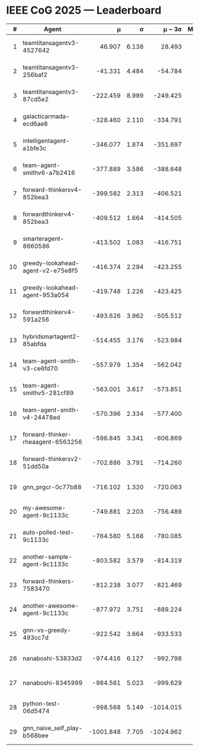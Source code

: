 # IEEE CoG 2025 — Leaderboard

| # | Agent | μ | σ | μ − 3σ | Matches | Updated |
|---:|---|---:|---:|---:|---:|---|
| 1 | teamtitansagentv3-4527642 | 46.907 | 6.138 | 28.493 | 21650 | 2025-08-25 09:40 |
| 2 | teamtitansagentv3-256baf2 | -41.331 | 4.484 | -54.784 | 21996 | 2025-08-25 09:40 |
| 3 | teamtitansagentv3-87cd5e2 | -222.459 | 8.989 | -249.425 | 22406 | 2025-08-25 09:40 |
| 4 | galacticarmada-ecd6ae8 | -328.460 | 2.110 | -334.791 | 20080 | 2025-08-25 09:40 |
| 5 | intelligentagent-a1bfe3c | -346.077 | 1.874 | -351.697 | 18439 | 2025-08-25 09:40 |
| 6 | team-agent-smithv6-a7b2416 | -377.889 | 3.586 | -388.648 | 21440 | 2025-08-25 09:40 |
| 7 | forward-thinkersv4-852bea3 | -399.582 | 2.313 | -406.521 | 17671 | 2025-08-25 09:40 |
| 8 | forwardthinkerv4-852bea3 | -409.512 | 1.664 | -414.505 | 18402 | 2025-08-25 09:40 |
| 9 | smarteragent-8660586 | -413.502 | 1.083 | -416.751 | 18298 | 2025-08-25 09:40 |
| 10 | greedy-lookahead-agent-v2-e75e8f5 | -416.374 | 2.294 | -423.255 | 22122 | 2025-08-25 09:40 |
| 11 | greedy-lookahead-agent-953a054 | -419.748 | 1.226 | -423.425 | 19882 | 2025-08-25 09:40 |
| 12 | forwardthinkerv4-591a256 | -493.626 | 3.962 | -505.512 | 17916 | 2025-08-25 09:40 |
| 13 | hybridsmartagent2-85abfda | -514.455 | 3.176 | -523.984 | 18172 | 2025-08-25 09:40 |
| 14 | team-agent-smith-v3-ce6fd70 | -557.979 | 1.354 | -562.042 | 22256 | 2025-08-25 09:40 |
| 15 | team-agent-smithv5-281cf89 | -563.001 | 3.617 | -573.851 | 20800 | 2025-08-25 09:40 |
| 16 | team-agent-smith-v4-24478ed | -570.396 | 2.334 | -577.400 | 21576 | 2025-08-25 09:40 |
| 17 | forward-thinker-rheaagent-6563256 | -596.845 | 3.341 | -606.869 | 20028 | 2025-08-25 09:40 |
| 18 | forward-thinkersv2-51dd50a | -702.886 | 3.791 | -714.260 | 20908 | 2025-08-25 09:40 |
| 19 | gnn_prgcr-0c77b88 | -716.102 | 1.320 | -720.063 | 18920 | 2025-08-25 09:40 |
| 20 | my-awesome-agent-9c1133c | -749.881 | 2.203 | -756.489 | 21920 | 2025-08-25 09:40 |
| 21 | auto-polled-test-9c1133c | -764.580 | 5.168 | -780.085 | 22240 | 2025-08-25 09:40 |
| 22 | another-sample-agent-9c1133c | -803.582 | 3.579 | -814.319 | 21820 | 2025-08-25 09:40 |
| 23 | forward-thinkers-7583470 | -812.238 | 3.077 | -821.469 | 19560 | 2025-08-25 09:40 |
| 24 | another-awesome-agent-9c1133c | -877.972 | 3.751 | -889.224 | 23400 | 2025-08-25 09:40 |
| 25 | gnn-vs-greedy-493cc7d | -922.542 | 3.664 | -933.533 | 16840 | 2025-08-25 09:40 |
| 26 | nanaboshi-53833d2 | -974.416 | 6.127 | -992.798 | 16860 | 2025-08-25 09:40 |
| 27 | nanaboshi-8345999 | -984.561 | 5.023 | -999.629 | 17630 | 2025-08-25 09:40 |
| 28 | python-test-06d5474 | -998.568 | 5.149 | -1014.015 | 17450 | 2025-08-25 09:40 |
| 29 | gnn_naive_self_play-b568bee | -1001.848 | 7.705 | -1024.962 | 17500 | 2025-08-25 09:40 |
